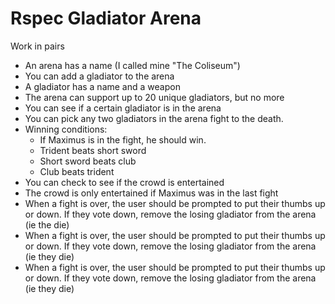 # Rspec Gladiator Arena

Work in pairs

* An arena has a name (I called mine "The Coliseum")
* You can add a gladiator to the arena
* A gladiator has a name and a weapon
* The arena can support up to 20 unique gladiators, but no more
* You can see if a certain gladiator is in the arena
* You can pick any two gladiators in the arena fight to the death.
* Winning conditions:
  * If Maximus is in the fight, he should win.
  * Trident beats short sword
  * Short sword beats club
  * Club beats trident
* You can check to see if the crowd is entertained
* The crowd is only entertained if Maximus was in the last fight
* When a fight is over, the user should be prompted to put their thumbs up or down. If they vote down, remove the losing gladiator from the arena (ie the die)
* When a fight is over, the user should be prompted to put their thumbs up or down. If they vote down, remove the losing gladiator from the arena (ie they die)
* When a fight is over, the user should be prompted to put their thumbs up or down. If they vote down, remove the losing gladiator from the arena (ie they die)
